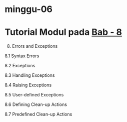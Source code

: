 # minggu-06

# Tutorial Modul pada [Bab - 8](https://docs.python.org/3/tutorial/errors.html)

8. Errors and Exceptions
	
	
8.1 Syntax Errors

8.2 Exceptions

8.3 Handling Exceptions

8.4 Raising Exceptions

8.5 User-defined Exceptions

8.6 Defining Clean-up Actions

8.7 Predefined Clean-up Actions
	
